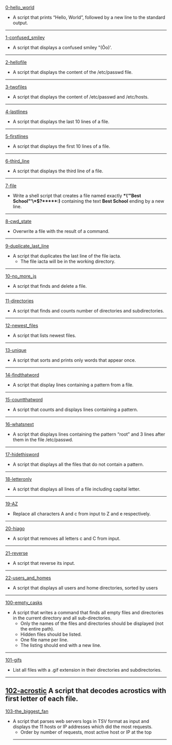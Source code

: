 [0-hello_world](https://github.com/Didimukhtar/alx-system_engineering-devops/blob/b543087b6c790ad67563d6b94009e833888c379c/0x02-shell_redirections/0-hello_world)
- A script that prints “Hello, World”, followed by a new line to the standard output.
---
[1-confused_smiley](https://github.com/Didimukhtar/alx-system_engineering-devops/blob/b543087b6c790ad67563d6b94009e833888c379c/0x02-shell_redirections/1-confused_smiley)
- A  script that displays a confused smiley "(Ôo)'.
---
[ 2-hellofile](https://github.com/Didimukhtar/alx-system_engineering-devops/blob/b543087b6c790ad67563d6b94009e833888c379c/0x02-shell_redirections/2-hellofile)
- A script that displays the content of the /etc/passwd file.
---
[3-twofiles](https://github.com/Didimukhtar/alx-system_engineering-devops/blob/b543087b6c790ad67563d6b94009e833888c379c/0x02-shell_redirections/3-twofiles)
- A script that displays the content of /etc/passwd and /etc/hosts.
---
[4-lastlines](https://github.com/Didimukhtar/alx-system_engineering-devops/blob/b543087b6c790ad67563d6b94009e833888c379c/0x02-shell_redirections/4-lastlines)
- A script that displays the last 10 lines of a file.
---
[5-firstlines](https://github.com/Didimukhtar/alx-system_engineering-devops/blob/b543087b6c790ad67563d6b94009e833888c379c/0x02-shell_redirections/5-firstlines)
- A script that displays the first 10 lines of a file.
---
[6-third_line](https://github.com/Didimukhtar/alx-system_engineering-devops/blob/b543087b6c790ad67563d6b94009e833888c379c/0x02-shell_redirections/6-third_line)
- A script that displays the third line of a file.
---
[7-file](https://github.com/Didimukhtar/alx-system_engineering-devops/blob/b543087b6c790ad67563d6b94009e833888c379c/0x02-shell_redirections/7-file)
- Write a shell script that creates a file named exactly __\*\\'"Best School"\'\\*$\?\*\*\*\*\*:)__ containing the text __Best School__ ending by a new line.
---
[8-cwd_state](https://github.com/Didimukhtar/alx-system_engineering-devops/blob/b543087b6c790ad67563d6b94009e833888c379c/0x02-shell_redirections/8-cwd_state)
- Overwrite a file with the result of a command.
---
[9-duplicate_last_line](https://github.com/Didimukhtar/alx-system_engineering-devops/blob/b543087b6c790ad67563d6b94009e833888c379c/0x02-shell_redirections/9-duplicate_last_line)
- A script that duplicates the last line of the file iacta.
    - The file iacta will be in the working directory.
---
[10-no_more_js](https://github.com/Didimukhtar/alx-system_engineering-devops/blob/b543087b6c790ad67563d6b94009e833888c379c/0x02-shell_redirections/10-no_more_js)
- A script that finds and delete a file.
---
[11-directories](https://github.com/Didimukhtar/alx-system_engineering-devops/blob/b543087b6c790ad67563d6b94009e833888c379c/0x02-shell_redirections/11-directories)
- A script that finds and counts number of directories and subdirectories.
---
[12-newest_files](https://github.com/Didimukhtar/alx-system_engineering-devops/blob/b543087b6c790ad67563d6b94009e833888c379c/0x02-shell_redirections/12-newest_files)
- A script that lists newest files.
---
[13-unique](https://github.com/Didimukhtar/alx-system_engineering-devops/blob/b543087b6c790ad67563d6b94009e833888c379c/0x02-shell_redirections/13-unique)
- A script that sorts and prints only words that appear once.
---
[14-findthatword](https://github.com/Didimukhtar/alx-system_engineering-devops/blob/b543087b6c790ad67563d6b94009e833888c379c/0x02-shell_redirections/14-findthatword)
- A script that display lines containing a pattern from a file.
---
[15-countthatword](https://github.com/Didimukhtar/alx-system_engineering-devops/blob/b543087b6c790ad67563d6b94009e833888c379c/0x02-shell_redirections/15-countthatword)
- A script that counts and displays lines containing a pattern.
---
[16-whatsnext](https://github.com/Didimukhtar/alx-system_engineering-devops/blob/b543087b6c790ad67563d6b94009e833888c379c/0x02-shell_redirections/16-whatsnext)
- A script that displays lines containing the pattern “root” and 3 lines after them in the file /etc/passwd.
---
[17-hidethisword](https://github.com/Didimukhtar/alx-system_engineering-devops/blob/b543087b6c790ad67563d6b94009e833888c379c/0x02-shell_redirections/17-hidethisword)
- A script that displays all the files that do not contain a pattern.
---
[18-letteronly](https://github.com/Didimukhtar/alx-system_engineering-devops/blob/b543087b6c790ad67563d6b94009e833888c379c/0x02-shell_redirections/18-letteronly)
- A script that displays all lines of a file including capital letter.
---
[19-AZ](https://github.com/Didimukhtar/alx-system_engineering-devops/blob/b543087b6c790ad67563d6b94009e833888c379c/0x02-shell_redirections/19-AZ)
- Replace all characters A and c from input to Z and e respectively.
---
[20-hiago](https://github.com/Didimukhtar/alx-system_engineering-devops/blob/b543087b6c790ad67563d6b94009e833888c379c/0x02-shell_redirections/20-hiago)
- A script that removes all letters c and C from input.
---
[21-reverse](https://github.com/Didimukhtar/alx-system_engineering-devops/blob/b543087b6c790ad67563d6b94009e833888c379c/0x02-shell_redirections/21-reverse)
- A script that reverse its input.
---
[22-users_and_homes](https://github.com/Didimukhtar/alx-system_engineering-devops/blob/b543087b6c790ad67563d6b94009e833888c379c/0x02-shell_redirections/22-users_and_homes)
- A script that displays all users and home directories, sorted by users
---
[100-empty_casks](https://github.com/Didimukhtar/alx-system_engineering-devops/blob/b543087b6c790ad67563d6b94009e833888c379c/0x02-shell_redirections/100-empty_casks)
- A script that writes a command that finds all empty files and directories in the current directory and all sub-directories.
    - Only the names of the files and directories should be displayed (not the entire path).
    - Hidden files should be listed.
    - One file name per line.
    - The listing should end with a new line.
---
[101-gifs](https://github.com/Didimukhtar/alx-system_engineering-devops/blob/b543087b6c790ad67563d6b94009e833888c379c/0x02-shell_redirections/101-gifs)
- List all files with a .gif extension in their directories and subdirectories.
---
[102-acrostic](https://github.com/Didimukhtar/alx-system_engineering-devops/blob/b543087b6c790ad67563d6b94009e833888c379c/0x02-shell_redirections/102-acrostic)
A script that decodes acrostics with first letter of each file.
---
[103-the_biggest_fan](https://github.com/Didimukhtar/alx-system_engineering-devops/blob/b543087b6c790ad67563d6b94009e833888c379c/0x02-shell_redirections/103-the_biggest_fan)
- A script that parses web servers logs in TSV format as input and displays the 11 hosts or IP addresses which did the most requests.
    - Order by number of requests, most active host or IP at the top
    ---

